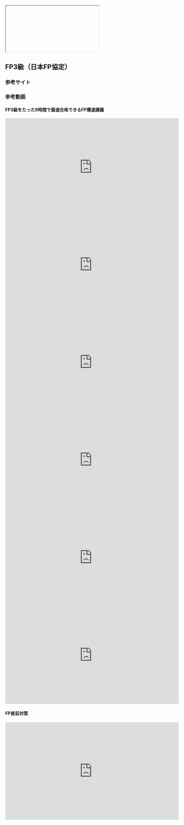 <script src="https://sam-ple.github.io/MEMO/js/fastyt.nojq.js" type="text/javascript"></script>
<link href="https://sam-ple.github.io/MEMO/css/fastyt.css" rel="stylesheet" type="text/css">
<link href="https://sam-ple.github.io/MEMO/js/test.js" rel="stylesheet" type="text/css">
<link href="https://sam-ple.github.io/MEMO/css/test.css" rel="stylesheet" type="text/css">
<script src="https://cdnjs.cloudflare.com/ajax/libs/jquery/3.3.1/jquery.min.js"></script>

<div class="frame_wrap">
  <div class="youtube">
    <iframe data-src="https://www.youtube.com/embed/e6_R3q-MsI4" allowfullscreen></iframe>
  </div>
  <div class="arrow"></div>
</div>

## FP3級（日本FP協定）

### 参考サイト

### 参考動画

#### FP3級をたった9時間で最速合格できるFP爆速講義

<div class="youtube">
<iframe class="fastyt" width="560" height="315" src="https://www.youtube.com/embed/e6_R3q-MsI4?si=ToOzhT9EwcFF-j93" title="YouTube video player" frameborder="0" allow="accelerometer; autoplay; clipboard-write; encrypted-media; gyroscope; picture-in-picture; web-share" referrerpolicy="strict-origin-when-cross-origin" allowfullscreen></iframe>
</div>

<div class="youtube">
<iframe class="fastyt" width="560" height="315" src="https://www.youtube.com/embed/2AxTAoh6Juc?si=5h-AAeh5GaNMNnMx" title="YouTube video player" frameborder="0" allow="accelerometer; autoplay; clipboard-write; encrypted-media; gyroscope; picture-in-picture; web-share" referrerpolicy="strict-origin-when-cross-origin" allowfullscreen></iframe>
</div>

<div class="youtube">
<iframe class="fastyt" width="560" height="315" src="https://www.youtube.com/embed/Vw0SPGJjJBI?si=tEqM7g0OhVbOI1z6" title="YouTube video player" frameborder="0" allow="accelerometer; autoplay; clipboard-write; encrypted-media; gyroscope; picture-in-picture; web-share" referrerpolicy="strict-origin-when-cross-origin" allowfullscreen></iframe>
</div>

<div class="youtube">
<iframe class="fastyt" width="560" height="315" src="https://www.youtube.com/embed/8otbc9w9vGU?si=Evo30W1W_rkhhfIN" title="YouTube video player" frameborder="0" allow="accelerometer; autoplay; clipboard-write; encrypted-media; gyroscope; picture-in-picture; web-share" referrerpolicy="strict-origin-when-cross-origin" allowfullscreen></iframe>
</div>

<div class="youtube">
<iframe class="fastyt" width="560" height="315" src="https://www.youtube.com/embed/7F4T9Eob-ss?si=FozGpt3s3n8LCEfa" title="YouTube video player" frameborder="0" allow="accelerometer; autoplay; clipboard-write; encrypted-media; gyroscope; picture-in-picture; web-share" referrerpolicy="strict-origin-when-cross-origin" allowfullscreen></iframe>
</div>

<div class="youtube">
<iframe class="fastyt" width="560" height="315" src="https://www.youtube.com/embed/HlAIihsWn2w?si=tkVkzHcn-qkw-uUq" title="YouTube video player" frameborder="0" allow="accelerometer; autoplay; clipboard-write; encrypted-media; gyroscope; picture-in-picture; web-share" referrerpolicy="strict-origin-when-cross-origin" allowfullscreen></iframe>
</div>

#### FP直前対策

<div class="youtube">
<iframe class="fastyt" width="560" height="315" src="https://www.youtube.com/embed/tLg9yfQuER0?si=aNG0Bt5RcVC2MNQV" title="YouTube video player" frameborder="0" allow="accelerometer; autoplay; clipboard-write; encrypted-media; gyroscope; picture-in-picture; web-share" referrerpolicy="strict-origin-when-cross-origin" allowfullscreen></iframe>  
</div>

<div class="youtube">
<iframe class="fastyt" width="560" height="315" src="https://www.youtube.com/embed/NLvhWY8YBH4?si=Q3NDZ4RV3R_Cl_GH" title="YouTube video player" frameborder="0" allow="accelerometer; autoplay; clipboard-write; encrypted-media; gyroscope; picture-in-picture; web-share" referrerpolicy="strict-origin-when-cross-origin" allowfullscreen></iframe>  
</div>

<div class="youtube">
<iframe class="fastyt" width="560" height="315" src="https://www.youtube.com/embed/GX1CM8aKLLg?si=ou0Xz2v7UeKuomHq" title="YouTube video player" frameborder="0" allow="accelerometer; autoplay; clipboard-write; encrypted-media; gyroscope; picture-in-picture; web-share" referrerpolicy="strict-origin-when-cross-origin" allowfullscreen></iframe>  
</div>
  
<div class="youtube">
<iframe class="fastyt" width="560" height="315" src="https://www.youtube.com/embed/x7DiZzDqx8Q?si=qP21lfA5fQJF3LFt" title="YouTube video player" frameborder="0" allow="accelerometer; autoplay; clipboard-write; encrypted-media; gyroscope; picture-in-picture; web-share" referrerpolicy="strict-origin-when-cross-origin" allowfullscreen></iframe>  
</div>
  
<div class="youtube">
<iframe class="fastyt" width="560" height="315" src="https://www.youtube.com/embed/LlthpSXjxic?si=Gmavc3RzLzSID7oV" title="YouTube video player" frameborder="0" allow="accelerometer; autoplay; clipboard-write; encrypted-media; gyroscope; picture-in-picture; web-share" referrerpolicy="strict-origin-when-cross-origin" allowfullscreen></iframe>  
</div>
  
<div class="youtube">
<iframe class="fastyt" width="560" height="315" src="https://www.youtube.com/embed/m9LAuvVB80o?si=ew47ittjTQS6r22b" title="YouTube video player" frameborder="0" allow="accelerometer; autoplay; clipboard-write; encrypted-media; gyroscope; picture-in-picture; web-share" referrerpolicy="strict-origin-when-cross-origin" allowfullscreen></iframe>  
</div>

#### FP協会学科対策

<div class="youtube">
<iframe class="fastyt" width="560" height="315" src="https://www.youtube.com/embed/ABL778MuxUA?si=XsrC-dtLu1VAOXn-" title="YouTube video player" frameborder="0" allow="accelerometer; autoplay; clipboard-write; encrypted-media; gyroscope; picture-in-picture; web-share" referrerpolicy="strict-origin-when-cross-origin" allowfullscreen></iframe>
</div>

<div class="youtube">
<iframe class="fastyt" width="560" height="315" src="https://www.youtube.com/embed/ZpWZA3ERNT0?si=S3quccxIIz7aJPGS" title="YouTube video player" frameborder="0" allow="accelerometer; autoplay; clipboard-write; encrypted-media; gyroscope; picture-in-picture; web-share" referrerpolicy="strict-origin-when-cross-origin" allowfullscreen></iframe>
</div>

<div class="youtube">
<iframe class="fastyt" width="560" height="315" src="https://www.youtube.com/embed/yT99EIQmBJI?si=L3RUPx9GohJrWqLX" title="YouTube video player" frameborder="0" allow="accelerometer; autoplay; clipboard-write; encrypted-media; gyroscope; picture-in-picture; web-share" referrerpolicy="strict-origin-when-cross-origin" allowfullscreen></iframe>
</div>

<div class="youtube">
<iframe class="fastyt" width="560" height="315" src="https://www.youtube.com/embed/eCfj-HiEAw8?si=rhbQDTs0dWwXyDdv" title="YouTube video player" frameborder="0" allow="accelerometer; autoplay; clipboard-write; encrypted-media; gyroscope; picture-in-picture; web-share" referrerpolicy="strict-origin-when-cross-origin" allowfullscreen></iframe>
</div>

#### FP協会実技対策（資産設計提案業務）

<div class="youtube">
<iframe class="fastyt" width="560" height="315" src="https://www.youtube.com/embed/kEsJz81mbss?si=M28uUWNaZuUHO4_m" title="YouTube video player" frameborder="0" allow="accelerometer; autoplay; clipboard-write; encrypted-media; gyroscope; picture-in-picture; web-share" referrerpolicy="strict-origin-when-cross-origin" allowfullscreen></iframe>
</div>

<div class="youtube">
<iframe class="fastyt" width="560" height="315" src="https://www.youtube.com/embed/UL5TfcCzhdI?si=PNxmZDvMxyJp_8to" title="YouTube video player" frameborder="0" allow="accelerometer; autoplay; clipboard-write; encrypted-media; gyroscope; picture-in-picture; web-share" referrerpolicy="strict-origin-when-cross-origin" allowfullscreen></iframe>
</div>

<div class="youtube">
<iframe class="fastyt" width="560" height="315" src="https://www.youtube.com/embed/mYTP14Ec7dE?si=uoxpyvHXQg5GKeHh" title="YouTube video player" frameborder="0" allow="accelerometer; autoplay; clipboard-write; encrypted-media; gyroscope; picture-in-picture; web-share" referrerpolicy="strict-origin-when-cross-origin" allowfullscreen></iframe>
</div>

<div class="youtube">
<iframe class="fastyt" width="560" height="315" src="https://www.youtube.com/embed/MdBBHsSitSg?si=SRONWHm-kxVWJCWB" title="YouTube video player" frameborder="0" allow="accelerometer; autoplay; clipboard-write; encrypted-media; gyroscope; picture-in-picture; web-share" referrerpolicy="strict-origin-when-cross-origin" allowfullscreen></iframe>
</div>

<div class="youtube">
<iframe class="fastyt" width="560" height="315" src="https://www.youtube.com/embed/wK8FR69b2LI?si=xPV4oFsMad9uyujX" title="YouTube video player" frameborder="0" allow="accelerometer; autoplay; clipboard-write; encrypted-media; gyroscope; picture-in-picture; web-share" referrerpolicy="strict-origin-when-cross-origin" allowfullscreen></iframe>
</div>

<div class="youtube">
<iframe class="fastyt" width="560" height="315" src="https://www.youtube.com/embed/CY-e8r66Wcg?si=phpISSPgld5_cJum" title="YouTube video player" frameborder="0" allow="accelerometer; autoplay; clipboard-write; encrypted-media; gyroscope; picture-in-picture; web-share" referrerpolicy="strict-origin-when-cross-origin" allowfullscreen></iframe>
</div>

<div class="youtube">
<iframe class="fastyt" width="560" height="315" src="https://www.youtube.com/embed/cwl-7m4d8EU?si=-7Wq8EUkWhUXtez3" title="YouTube video player" frameborder="0" allow="accelerometer; autoplay; clipboard-write; encrypted-media; gyroscope; picture-in-picture; web-share" referrerpolicy="strict-origin-when-cross-origin" allowfullscreen></iframe>
</div>

#### FP協会実技対策（資産設計提案業務）

<iframe width="560" height="315" src="https://www.youtube.com/embed/Aa_KMf6ZZsE?si=oQ0uud3CQUpfGy61" title="YouTube video player" frameborder="0" allow="accelerometer; autoplay; clipboard-write; encrypted-media; gyroscope; picture-in-picture; web-share" referrerpolicy="strict-origin-when-cross-origin" allowfullscreen></iframe>

<iframe width="560" height="315" src="https://www.youtube.com/embed/9IelddmRk3I?si=COGE3kbtC3CEdmIV" title="YouTube video player" frameborder="0" allow="accelerometer; autoplay; clipboard-write; encrypted-media; gyroscope; picture-in-picture; web-share" referrerpolicy="strict-origin-when-cross-origin" allowfullscreen></iframe>

<iframe width="560" height="315" src="https://www.youtube.com/embed/WSvny6hfFj8?si=UnHL46EaQE88GeU7" title="YouTube video player" frameborder="0" allow="accelerometer; autoplay; clipboard-write; encrypted-media; gyroscope; picture-in-picture; web-share" referrerpolicy="strict-origin-when-cross-origin" allowfullscreen></iframe>

<iframe width="560" height="315" src="https://www.youtube.com/embed/5O0Nt1Im18g?si=dM7aSyTqPSsfuMUA" title="YouTube video player" frameborder="0" allow="accelerometer; autoplay; clipboard-write; encrypted-media; gyroscope; picture-in-picture; web-share" referrerpolicy="strict-origin-when-cross-origin" allowfullscreen></iframe>

<iframe width="560" height="315" src="https://www.youtube.com/embed/b6kTdxWubuA?si=sINP6TgurKK4xdVw" title="YouTube video player" frameborder="0" allow="accelerometer; autoplay; clipboard-write; encrypted-media; gyroscope; picture-in-picture; web-share" referrerpolicy="strict-origin-when-cross-origin" allowfullscreen></iframe>

<iframe width="560" height="315" src="https://www.youtube.com/embed/yAXojUjPieM?si=O90QJjt-2Ikut6tk" title="YouTube video player" frameborder="0" allow="accelerometer; autoplay; clipboard-write; encrypted-media; gyroscope; picture-in-picture; web-share" referrerpolicy="strict-origin-when-cross-origin" allowfullscreen></iframe>

<iframe width="560" height="315" src="https://www.youtube.com/embed/gmHwlJtU4_w?si=tVLb3qC-vLGFEVQQ" title="YouTube video player" frameborder="0" allow="accelerometer; autoplay; clipboard-write; encrypted-media; gyroscope; picture-in-picture; web-share" referrerpolicy="strict-origin-when-cross-origin" allowfullscreen></iframe>

<iframe width="560" height="315" src="https://www.youtube.com/embed/aDK-jDzdzbE?si=h3yi69NOnqGWtJXa" title="YouTube video player" frameborder="0" allow="accelerometer; autoplay; clipboard-write; encrypted-media; gyroscope; picture-in-picture; web-share" referrerpolicy="strict-origin-when-cross-origin" allowfullscreen></iframe>
